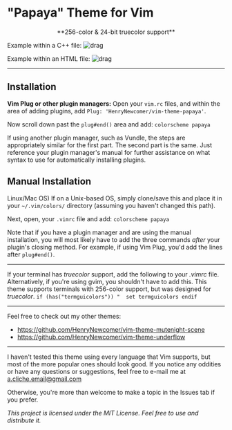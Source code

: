 # "Papaya" Theme for Vim

<p align="center">
  **256-color & 24-bit truecolor support**

  Example within a C++ file:
  ![drag](https://i.imgur.com/9zBGEMZ.png)

  Example within an HTML file:
  ![drag](https://i.imgur.com/uHsoHkn.png)
</p>

---

## Installation

**Vim Plug or other plugin managers:**
Open your `vim.rc` files, and within the area of adding plugins, add
`Plug: 'HenryNewcomer/vim-theme-papaya'`.

Now scroll down past the `plug#end()` area and add:
`
    colorscheme papaya
`

If using another plugin manager, such as Vundle, the steps are appropriately
similar for the first part. The second part is the same. Just reference your
plugin manager's manual for further assistance on what syntax to use for
automatically installing plugins.

## Manual Installation
Linux/Mac OS) If on a Unix-based OS, simply clone/save this and place it in your
 `~/.vim/colors/` directory (assuming you haven't changed this path).

Next, open, your `.vimrc` file and add:
`
    colorscheme papaya
`

Note that if you have a plugin manager and are using the manual installation,
you will most likely have to add the three commands *after* your plugin's closing
method. For example, if using Vim Plug, you'd add the lines after `plug#end()`.

---

If your terminal has *truecolor* support, add the following to your *.vimrc*
file. Alternatively, if you're using gvim, you shouldn't have to add this.
This theme supports terminals with 256-color support, but was designed for
*truecolor*.
`
if (has("termguicolors"))
"  set termguicolors
endif
`

---

Feel free to check out my other themes:
+ https://github.com/HenryNewcomer/vim-theme-mutenight-scene
+ https://github.com/HenryNewcomer/vim-theme-underflow

---

I haven't tested this theme using every language that Vim supports, but most of
the more popular ones should look good. If you notice any oddities or have any
questions or suggestions, feel free to e-mail me at a.cliche.email@gmail.com

Otherwise, you're more than welcome to make a topic in the Issues tab if you
prefer.

*This project is licensed under the MIT License. Feel free to use and distribute
it.*

